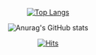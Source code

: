 <!-- ### https://hyedinion.github.io/hyedinion/-->

<div align=center>

	
  [![Top Langs](https://github-readme-stats.vercel.app/api/top-langs/?username=hyedinion&layout=compact)](https://github.com/anuraghazra/github-readme-stats)
	
  ![Anurag's GitHub stats](https://github-readme-stats.vercel.app/api/?username=hyedinion&show_icons=true&layout=compact)
	
  [![Hits](https://hits.seeyoufarm.com/api/count/incr/badge.svg?url=https%3A%2F%2Fgithub.com%2Fhyedinion&count_bg=%2379C83D&title_bg=%23555555&icon=waze.svg&icon_color=%23E7E7E7&title=hits&edge_flat=false)](https://hits.seeyoufarm.com)
	
</div>

<!--
**hyedinion/hyedinion** is a ✨ _special_ ✨ repository because its `README.md` (this file) appears on your GitHub profile.

Here are some ideas to get you started:

- 🔭 I’m currently working on ...
- 🌱 I’m currently learning ...
- 👯 I’m looking to collaborate on ...
- 🤔 I’m looking for help with ...
- 💬 Ask me about ...
- 📫 How to reach me: ...
- 😄 Pronouns: ...
- ⚡ Fun fact: ...
-->
